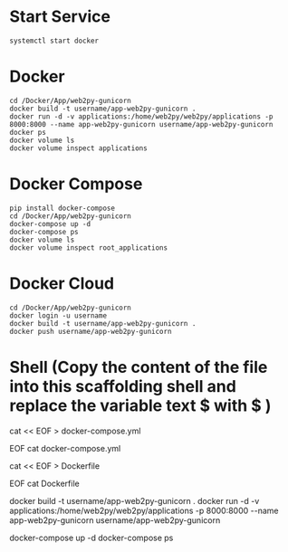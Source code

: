 # Start Service
	systemctl start docker

# Docker
	cd /Docker/App/web2py-gunicorn
	docker build -t username/app-web2py-gunicorn .
	docker run -d -v applications:/home/web2py/web2py/applications -p 8000:8000 --name app-web2py-gunicorn username/app-web2py-gunicorn
	docker ps 
	docker volume ls
	docker volume inspect applications

# Docker Compose
	pip install docker-compose
	cd /Docker/App/web2py-gunicorn
	docker-compose up -d
	docker-compose ps
	docker volume ls
	docker volume inspect root_applications

# Docker Cloud
	cd /Docker/App/web2py-gunicorn
	docker login -u username
	docker build -t username/app-web2py-gunicorn .
	docker push username/app-web2py-gunicorn

# Shell (Copy the content of the file into this scaffolding shell and replace the variable text $ with \$ )
cat << EOF > docker-compose.yml

EOF
cat docker-compose.yml

cat << EOF > Dockerfile

EOF
cat Dockerfile

docker build -t username/app-web2py-gunicorn .
docker run -d -v applications:/home/web2py/web2py/applications -p 8000:8000 --name app-web2py-gunicorn username/app-web2py-gunicorn

docker-compose up -d
docker-compose ps
